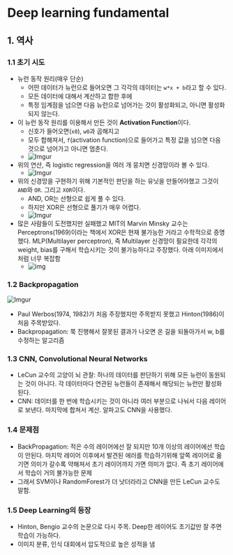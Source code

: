 # Deep learning fundamental

## 1. 역사

### 1.1 초기 시도

- 뉴런 동작 원리(매우 단순)
    + 어떤 데이터가 뉴런으로 들어오면 그 각각의 데이터는 `w*x + b`라고 할 수 있다.
    + 모든 데이터에 대해서 계산하고 합한 후에
    + 특정 임계점을 넘으면 다음 뉴런으로 넘어가는 것이 활성화되고, 아니면 활성화되지 않는다.
- 이 뉴런 동작 원리를 이용해서 만든 것이 **Activation Function**이다.
    + 신호가 들어오면(`x0`), `w0`과 곱해지고
    + 모두 합해져서, `f`(activation function)으로 들어가고 특정 값을 넘으면 다음 것으로 넘어가고 아니면 멈춘다.
    + ![Imgur](http://i.imgur.com/0DcB0BQ.jpg)
- 위의 연산, 즉 logistic regression을 여러 개 뭉치면 신경망이라 볼 수 있다.
    + ![Imgur](http://i.imgur.com/ikExeEr.jpg)
- 위의 신경망을 구현하기 위해 기본적인 판단을 하는 유닛을 만들어야했고 그것이 `AND`와 `OR`. 그리고 `XOR`이다.
    + AND, OR는 선형으로 쉽게 풀 수 있다.
    + 하지만 XOR은 선형으로 풀기가 매우 어렵다.
    + ![Imgur](http://i.imgur.com/qvtkFFA.png)
- 많은 사람들이 도전했지만 실패했고 MIT의 Marvin Minsky 교수는 Perceptrons(1969)이라는 책에서 XOR은 현재 불가능한 거라고 수학적으로 증명했다. MLP(Multilayer perceptron), 즉 Multilayer 신경망이 필요한데 각각의 weight, bias를 구해서 학습시키는 것이 불가능하다고 주장했다. 아래 이미지에서처럼 너무 복잡함
    + ![img](http://cs231n.github.io/assets/nn1/neural_net2.jpeg)

### 1.2 Backpropagation

![Imgur](http://i.imgur.com/pk5vBdj.png)

- Paul Werbos(1974, 1982)가 처음 주장했지만 주목받지 못했고 Hinton(1986)이 처음 주목받았다.
- Backpropagation: 쭉 진행해서 잘못된 결과가 나오면 온 길을 되돌아가서 w, b를 수정하는 알고리즘

### 1.3 CNN, Convolutional Neural Networks

- LeCun 교수의 고양이 뇌 관찰: 하나의 데이터를 판단하기 위해 모든 뉴런이 동원되는 것이 아니다. 각 데이터마다 연관된 뉴런들이 존재해서 해당되는 뉴런만 활성화된다.
- CNN: 데이터를 한 번에 학습시키는 것이 아니라 여러 부분으로 나눠서 다음 레이어로 보낸다. 마지막에 합쳐서 계산. 알파고도 CNN을 사용했다.

### 1.4 문제점

- BackPropagation: 적은 수의 레이어에선 잘 되지만 10개 이상의 레이어에선 학습이 안된다. 마지막 레이어 이후에서 발견된 에러를 학습하기위해 앞쪽 레이어로 옮기면 의미가 갈수록 약해져서 초기 레이어까지 가면 의미가 없다. 즉 초기 레이어에서 학습이 거의 불가능한 문제
- 그래서 SVM이나 RandomForest가 더 낫더라라고 CNN을 만든 LeCun 교수도 말함.

### 1.5 Deep Learning의 등장

- Hinton, Bengio 교수의 논문으로 다시 주목. Deep한 레이어도 초기값만 잘 주면 학습이 가능하다.
- 이미지 분류, 인식 대회에서 압도적으로 높은 성적을 냄
